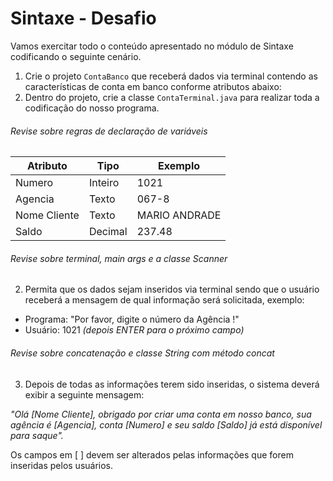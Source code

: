 # Sintaxe - Desafio

Vamos exercitar todo o conteúdo apresentado no módulo de Sintaxe codificando o seguinte cenário.

1. Crie o projeto `ContaBanco` que receberá dados via terminal contendo as características de conta em banco conforme atributos abaixo:
2. Dentro do projeto, crie a classe `ContaTerminal.java` para realizar toda a codificação do nosso programa.

###### Revise sobre regras de declaração de variáveis

| Atributo  | Tipo     | Exemplo   
| --------- | ---------| ------- 
| Numero    | Inteiro  | 1021 
| Agencia   | Texto    | 067-8
| Nome Cliente | Texto    | MARIO ANDRADE
| Saldo | Decimal |237.48


###### Revise sobre terminal, main args e a classe Scanner
2. Permita que os dados sejam inseridos via terminal sendo que o usuário receberá a mensagem de qual informação será solicitada, exemplo:

* Programa: "Por favor, digite o número da Agência !"
* Usuário: 1021 *(depois ENTER para o próximo campo)* 

###### Revise sobre concatenação e classe String com método concat

3. Depois de todas as informações terem sido inseridas, o sistema deverá exibir a seguinte mensagem:

*"Olá [Nome Cliente], obrigado por criar uma conta em nosso banco, sua agência é [Agencia], conta [Numero] e seu saldo [Saldo] já está disponível para saque".*

Os campos em [ ] devem ser alterados pelas informações que forem inseridas pelos usuários.